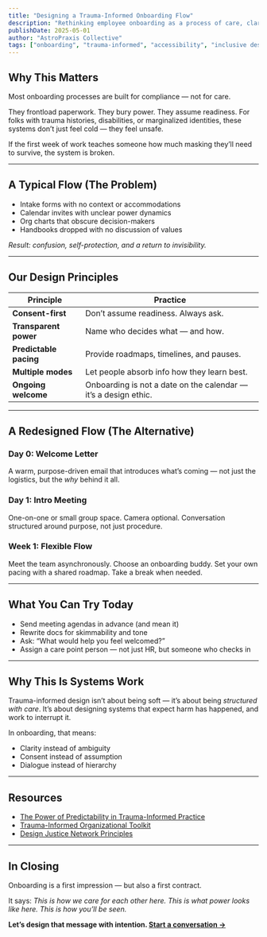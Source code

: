```yaml
---
title: "Designing a Trauma-Informed Onboarding Flow"
description: "Rethinking employee onboarding as a process of care, clarity, and consent — not coercion."
publishDate: 2025-05-01
author: "AstroPraxis Collective"
tags: ["onboarding", "trauma-informed", "accessibility", "inclusive design", "org design"]
---
```


## Why This Matters

Most onboarding processes are built for compliance — not for care.

They frontload paperwork. They bury power. They assume readiness. For folks with trauma histories, disabilities, or marginalized identities, these systems don’t just feel cold — they feel unsafe.

If the first week of work teaches someone how much masking they’ll need to survive, the system is broken.

---

## <i class="fas fa-triangle-exclamation text-indigo-400"></i> A Typical Flow (The Problem)

- Intake forms with no context or accommodations
- Calendar invites with unclear power dynamics
- Org charts that obscure decision-makers
- Handbooks dropped with no discussion of values

*Result: confusion, self-protection, and a return to invisibility.*

---

## <i class="fas fa-heart text-indigo-400"></i> Our Design Principles

| Principle              | Practice                                                         |
|------------------------|------------------------------------------------------------------|
| **Consent-first**      | Don’t assume readiness. Always ask.                              |
| **Transparent power**  | Name who decides what — and how.                                 |
| **Predictable pacing** | Provide roadmaps, timelines, and pauses.                         |
| **Multiple modes**     | Let people absorb info how they learn best.                      |
| **Ongoing welcome**    | Onboarding is not a date on the calendar — it’s a design ethic.  |

---

## <i class="fas fa-seedling text-indigo-400"></i> A Redesigned Flow (The Alternative)

### Day 0: Welcome Letter  
A warm, purpose-driven email that introduces what’s coming — not just the logistics, but the *why* behind it all.

### Day 1: Intro Meeting  
One-on-one or small group space. Camera optional. Conversation structured around purpose, not just procedure.

### Week 1: Flexible Flow  
Meet the team asynchronously. Choose an onboarding buddy. Set your own pacing with a shared roadmap. Take a break when needed.

---

## <i class="fas fa-clipboard-check text-indigo-400"></i> What You Can Try Today

- Send meeting agendas in advance (and mean it)
- Rewrite docs for skimmability and tone
- Ask: “What would help you feel welcomed?”
- Assign a care point person — not just HR, but someone who checks in

---

## <i class="fas fa-lightbulb text-indigo-400"></i> Why This Is Systems Work

Trauma-informed design isn’t about being soft — it’s about being *structured with care*. It’s about designing systems that expect harm has happened, and work to interrupt it.

In onboarding, that means:
- Clarity instead of ambiguity
- Consent instead of assumption
- Dialogue instead of hierarchy

---

## <i class="fas fa-link text-indigo-400"></i> Resources

- [The Power of Predictability in Trauma-Informed Practice](https://www.ncbi.nlm.nih.gov/pmc/articles/PMC8445447/)
- [Trauma-Informed Organizational Toolkit](https://traumainformedoregon.org/resources/)
- [Design Justice Network Principles](https://designjustice.org/read-the-principles)

---

## In Closing

Onboarding is a first impression — but also a first contract.

It says: *This is how we care for each other here. This is what power looks like here. This is how you’ll be seen.*

**Let’s design that message with intention. [Start a conversation →](/contact)**
